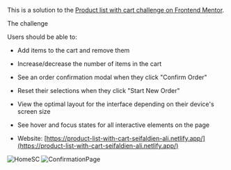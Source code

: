 This is a solution to the [Product list with cart challenge on Frontend Mentor](https://www.frontendmentor.io/challenges/product-list-with-cart-5MmqLVAp_d).


The challenge

Users should be able to:

- Add items to the cart and remove them
- Increase/decrease the number of items in the cart
- See an order confirmation modal when they click "Confirm Order"
- Reset their selections when they click "Start New Order"
- View the optimal layout for the interface depending on their device's screen size
- See hover and focus states for all interactive elements on the page

- Website: [https://product-list-with-cart-seifaldien-ali.netlify.app/](https://product-list-with-cart-seifaldien-ali.netlify.app/)

![HomeSC](https://github.com/user-attachments/assets/30473460-f661-461c-b2a6-8f864745e3d7)
![ConfirmationPage](https://github.com/user-attachments/assets/58a9bbb5-cbdf-4b3f-a4ad-5889ae269809)

